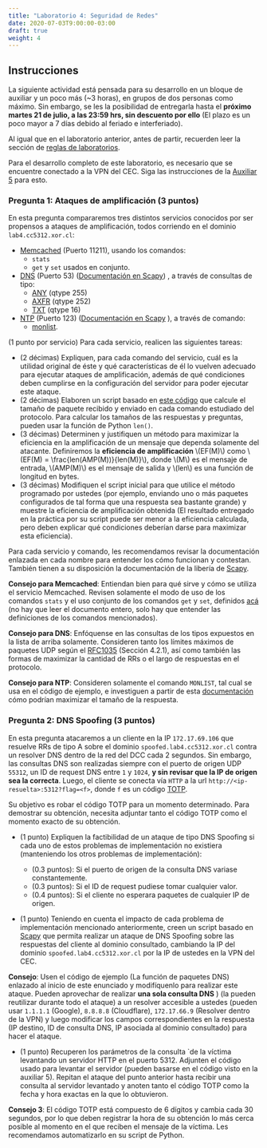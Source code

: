 ```yaml
---
title: "Laboratorio 4: Seguridad de Redes"
date: 2020-07-03T9:00:00-03:00
draft: true
weight: 4
---
```


## Instrucciones

La siguiente actividad está pensada para su desarrollo en un bloque de auxiliar y un poco más (~3 horas), en grupos de dos personas como máximo. Sin embargo, se les la posibilidad de entregarla hasta el **próximo martes 21 de julio, a las 23:59 hrs, sin descuento por ello** (El plazo es un poco mayor a 7 días debido al feriado e interferiado).

Al igual que en el laboratorio anterior, antes de partir, recuerden leer la sección de [reglas de laboratorios](../).

Para el desarrollo completo de este laboratorio, es necesario que se encuentre conectado a la VPN del CEC. Siga las instrucciones de la [Auxiliar 5](../../auxiliares/auxiliar-5) para esto.

### Pregunta 1: Ataques de amplificación (3 puntos)

En esta pregunta compararemos tres distintos servicios conocidos por ser propensos a ataques de amplificación, todos corriendo en el dominio `lab4.cc5312.xor.cl`:

* [Memcached](https://github.com/memcached/memcached/blob/master/doc/protocol.txt) (Puerto 11211), usando los comandos:
    * `stats`
    * `get` y `set` usados en conjunto.
* [DNS](https://www.ietf.org/rfc/rfc1035.txt) (Puerto 53) ([Documentación en Scapy](https://scapy.readthedocs.io/en/latest/api/scapy.layers.dns.html#scapy.layers.dns.DNS))
, a través de consultas de tipo:
    * [ANY](https://blog.cloudflare.com/deprecating-dns-any-meta-query-type/) (qtype 255)
    * [AXFR](https://tools.ietf.org/html/rfc5936) (qtype 252)
    * [TXT](https://www.ietf.org/rfc/rfc1035.txt) (qtype 16)
* [NTP](http://www.ntp.org/) (Puerto 123) ([Documentación en Scapy](https://scapy.readthedocs.io/en/latest/api/scapy.layers.ntp.html?highlight=ntpPrivate)
), a través de comando:
    * [monlist](https://www.meinbergglobal.com/english/news/meinberg-security-advisory-mbgsa-1401-ntp-monlist-network-traffic-amplification-attacks.htm).

(1 punto por servicio) Para cada servicio, realicen las siguientes tareas:
 * (2 décimas) Expliquen, para cada comando del servicio, cuál es la utilidad original de éste y qué características de él lo vuelven adecuado para ejecutar ataques de amplificación, además de qué condiciones deben cumplirse en la configuración del servidor para poder ejecutar este ataque.
 * (2 décimas) Elaboren un script basado en [este código](https://github.com/cc5312/aux6) que calcule el tamaño de paquete recibido y enviado en cada comando estudiado del protocolo. Para calcular los tamaños de las respuestas y preguntas, pueden usar la función de Python `len()`.
 * (3 décimas) Determinen y justifiquen un método para maximizar la eficiencia en la amplificación de un mensaje que dependa solamente del atacante. Definiremos la **eficiencia de amplificación** \\(EF(M)\\) como \\(EF(M) = \frac{len(AMP(M))}{len(M)}\\), donde \\(M\\) es el mensaje de entrada, \\(AMP(M)\\) es el mensaje de salida y \\(len\\) es una función de longitud en bytes.
 * (3 décimas) Modifiquen el script inicial para que utilice el método programado por ustedes (por ejemplo, enviando uno o más paquetes configurados de tal forma que una respuesta sea bastante grande) y muestre la eficiencia de amplificación obtenida (El resultado entregado en la práctica por su script puede ser menor a la eficiencia calculada, pero deben explicar qué condiciones deberían darse para maximizar esta eficiencia).


Para cada servicio y comando, les recomendamos revisar la documentación enlazada en cada nombre para entender los cómo funcionan y contestan. También tienen a su disposición la documentación de la libería de [Scapy](https://scapy.readthedocs.io/en/latest/).

**Consejo para Memcached**: Entiendan bien para qué sirve y cómo se utiliza el servicio Memcached. Revisen solamente el modo de uso de los comandos `stats`  y el uso conjunto de los comandos `get` y `set`, definidos [acá](https://github.com/memcached/memcached/blob/master/doc/protocol.txt) (no hay que leer el documento entero, solo hay que entender las definiciones de los comandos mencionados).

**Consejo para DNS**: Enfóquense en las consultas de los tipos expuestos en la lista de arriba solamente. Consideren tanto los límites máximos de paquetes UDP según el [RFC1035](https://www.ietf.org/rfc/rfc1035.txt) (Sección 4.2.1), así como también las formas de maximizar la cantidad de RRs o el largo de respuestas en el protocolo.

**Consejo para NTP**: Consideren solamente el comando `MONLIST`, tal cual se usa en el código de ejemplo, e investiguen a partir de esta [documentación](https://www.meinbergglobal.com/english/news/meinberg-security-advisory-mbgsa-1401-ntp-monlist-network-traffic-amplification-attacks.htm) cómo podrían maximizar el tamaño de la respuesta.


### Pregunta 2: DNS Spoofing (3 puntos)

En esta pregunta atacaremos a un cliente en la IP `172.17.69.106` que resuelve RRs de tipo A sobre el dominio `spoofed.lab4.cc5312.xor.cl` contra un resolver DNS dentro de la red del DCC cada 2 segundos. Sin embargo, las consultas DNS son realizadas siempre con el puerto de origen UDP `55312`, un ID de request DNS entre `1` y `1024`, **y sin revisar que la IP de origen sea la correcta**. Luego, el cliente se conecta vía `HTTP` a la url `http://<ip-resuelta>:5312?flag=<f>`, donde `f` es un código [TOTP](https://en.wikipedia.org/wiki/Time-based_One-time_Password_algorithm).

Su objetivo es robar el código TOTP para un momento determinado. Para demostrar su obtención, necesita adjuntar tanto el código TOTP como el momento exacto de su obtención.

* (1 punto) Expliquen la factibilidad de un ataque de tipo DNS Spoofing si cada uno de estos problemas de implementación no existiera (manteniendo los otros problemas de implementación):
  * (0.3 puntos): Si el puerto de origen de la consulta DNS variase constantemente.
  * (0.3 puntos): Si el ID de request pudiese tomar cualquier valor.
  * (0.4 puntos): Si el cliente no esperara paquetes de cualquier IP de origen.

* (1 punto) Teniendo en cuenta el impacto de cada problema de implementación mencionado anteriormente, creen un script basado en [Scapy](https://scapy.readthedocs.io/en/latest/) que permita realizar un ataque de DNS Spoofing sobre las respuestas del cliente al dominio consultado, cambiando la IP del dominio `spoofed.lab4.cc5312.xor.cl` por la IP de ustedes en la VPN del CEC. 

**Consejo**: Usen el código de ejemplo (La función de paquetes DNS) enlazado al inicio de este enunciado y modifíquenlo para realizar este ataque. Pueden aprovechar de realizar **una sola consulta DNS** ) (la pueden reutilizar durante todo el ataque) a un resolver accesible a ustedes (pueden usar `1.1.1.1` (Google), `8.8.8.8` (Cloudflare), `172.17.66.9` (Resolver dentro de la VPN) y luego modificar los campos correspondientes en la respuesta (IP destino, ID de consulta DNS, IP asociada al dominio consultado) para hacer el ataque.

* (1 punto) Recuperen los parámetros de la consulta `de la víctima levantando un servidor HTTP en el puerto 5312. Adjunten el código usado para levantar el servidor (pueden basarse en el código visto en la auxiliar 5). Repitan el ataque del punto anterior hasta recibir una consulta al servidor levantado y anoten tanto el código TOTP como la fecha y hora exactas en la que lo obtuvieron. 

**Consejo 3**: El código TOTP está compuesto de 6 dígitos y cambia cada 30 segundos, por lo que deben registrar la hora de su obtención lo más cerca posible al momento en el que reciben el mensaje de la víctima. Les recomendamos automatizarlo en su script de Python.

